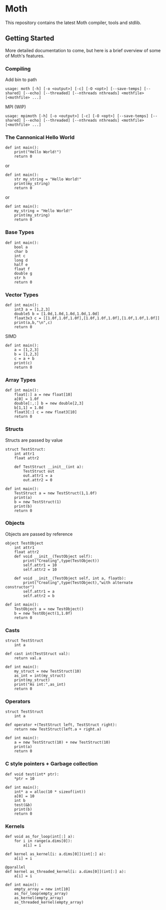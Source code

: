 # Moth

This repository contains the latest Moth compiler, tools and stdlib.

## Getting Started

More detailed documentation to come, but here is a brief overview of some of Moth's features.

### Compiling
Add bin to path

    usage: moth [-h] [-o <output>] [-c] [-O <opt>] [--save-temps] [--shared] [--echo] [--threaded] [--nthreads nthreads] <mothfile> [<mothfile> ...]

MPI (WIP)

    usage: mpimoth [-h] [-o <output>] [-c] [-O <opt>] [--save-temps] [--shared] [--echo] [--threaded] [--nthreads nthreads] <mothfile> [<mothfile> ...]

### The Cannonical Hello World

    def int main():
        print("Hello World!")
        return 0

or

    def int main():
        str my_string = "Hello World!"
        print(my_string)
        return 0

or

    def int main():
        my_string = "Hello World!"
        print(my_string)
        return 0

### Base Types
    def int main():
        bool a
        char b
        int c
        long d
        half e
        float f
        double g
        str h
        return 0

### Vector Types
    def int main():
        int3 a = [1,2,3]
        double5 b = [1.0d,1.0d,1.0d,1.0d,1.0d]
        float3x3 c = [[1.0f,1.0f,1.0f],[1.0f,1.0f,1.0f],[1.0f,1.0f,1.0f]]
        print(a,b,"\n",c)
        return 0

SIMD

    def int main():
        a = [1,2,3]
        b = [1,2,3]
        c = a + b
        print(c)
        return 0

### Array Types
    def int main():
        float[:] a = new float[10]
        a[0] = 1.0f
        double[:,:] b = new double[2,3]
        b[1,1] = 1.0d
        float3[:] c = new float3[10]
        return 0

### Structs
Structs are passed by value

    struct TestStruct:
        int attr1
        float attr2

        def TestStruct __init__(int a):
            TestStruct out
            out.attr1 = a
            out.attr2 = 0
    
    def int main():
        TestStruct a = new TestStruct(1,1.0f)
        print(a)
        b = new TestStruct(1)
        print(b)
        return 0

### Objects
Objects are passed by reference

    object TestObject
        int attr1
        float attr2
        def void __init__(TestObject self):
            print("Creating",type(TestObject))
            self.attr1 = 10
            self.attr2 = 10

        def void __init__(TestObject self, int a, floatb):
            print("Creating",type(TestObject),"with alternate constructor")
            self.attr1 = a
            self.attr2 = b
    
    def int main():
        TestObject a = new TestObject()
        b = new TestObject(1,1.0f)
        return 0

### Casts

    struct TestStruct
        int a
    
    def cast int(TestStruct val):
        return val.a
    
    def int main():
        my_struct = new TestStruct(10)
        as_int = int(my_struct)
        print(my_struct)
        print("As int:",as_int)
        return 0

### Operators

    struct TestStruct
        int a
    
    def operator +(TestStruct left, TestStruct right):
        return new TestStruct(left.a + right.a)
    
    def int main():
        a = new TestStruct(10) + new TestStruct(10)
        print(a)
        return 0

### C style pointers + Garbage collection

    def void test(int* ptr):
        *ptr = 10

    def int main():
        int* a = alloc(10 * sizeof(int))
        a[0] = 10
        int b
        test(&b)
        print(b)
        return 0

### Kernels

    def void as_for_loop(int[:] a):
        for i in range(a.dims[0]):
            a[i] = i
    
    def kernel as_kernel[i: a.dims[0]](int[:] a):
        a[i] = i

    @parallel
    def kernel as_threaded_kernel[i: a.dims[0]](int[:] a):
        a[i] = i
    
    def int main():
        empty_array = new int[10]
        as_for_loop(empty_array)
        as_kernel(empty_array)
        as_threaded_kernel(empty_array)

